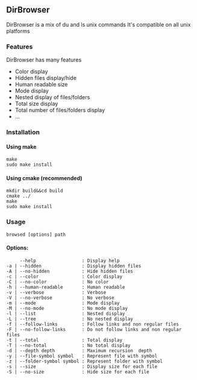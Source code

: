 ## DirBrowser

DirBrowser is a  mix of du and ls unix commands
It's compatible on all unix platforms

### Features
DirBrowser has many features

- Color display
- Hidden files display/hide
- Human readable size
- Mode display
- Nested display of files/folders
- Total size display
- Total number of files/folders display
- ...

### Installation

#### Using make

	make
	sudo make install

#### Using cmake (recommended)
    
    mkdir build&&cd build
    cmake ../
    make
    sudo make install

### Usage

	browsed [options] path

#### Options:

         --help                 : Display help
    -a | --hidden               : Display hidden files
    -A | --no-hidden            : Hide hidden files
    -c | --color                : Color display
    -C | --no-color             : No color
    -h | --human-readable       : Human readable
    -v | --verbose              : Verbose
    -V | --no-verbose           : No verbose
    -m | --mode                 : Mode display
    -M | --no-mode              : No mode display
    -l | --list                 : Nested display
    -L | --tree                 : No nested display
    -f | --follow-links         : Follow links and non regular files
    -F | --no-follow-links      : Do not follow links and non regular files
    -t | --total                : Total display
    -T | --no-total             : No total display
    -d | --depth depth          : Maximum recursion  depth 
    -y | --file-symbol symbol   : Represent file with symbol
    -z | --folder-symbol symbol : Represent folder with symbol
    -s | --size                 : Display size for each file
    -S | --no-size              : Hide size for each file

